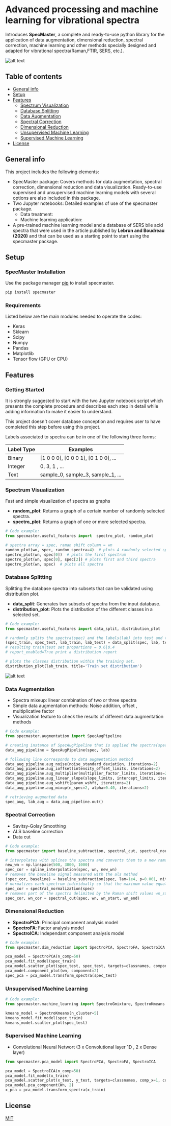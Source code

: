 # Advanced processing and machine learning for vibrational spectra
Introduces **SpecMaster**, a complete and ready-to-use python library for the application of data augmentation, dimensional reduction, spectral correction, machine learning and other methods specially designed and adapted for vibrational spectra(Raman,FTIR, SERS, etc.). 

![alt text](https://github.com/ALebrun-108/Advanced-processing-and-machine-learning-for-vibrational-spectra/blob/master/beta_single_alpha04.png?raw=true)

## Table of contents
* [General info](#general-info)
* [Setup](#Setup)
* [Features](#Features)
  * [Spectrum Visualization](#Spectrum-Visualization)
  * [Database Splitting](#Database-Splitting)
  * [Data Augmentation](#Data-Augmentation)
  * [Spectral Correction](#Spectral-Correction)
  * [Dimensional Reduction](#Dimensional-Reduction)
  * [Unsupervised Machine Learning](#Unsupervised-Machine-Learning)
  * [Supervised Machine Learning](#Supervised-Machine-Learning) 
* [License](#License)

## General info

This project includes the following elements: 
- SpecMaster package: Covers methods for data augmentation, spectral correction, dimensional reduction and data visualization. Ready-to-use supervised and unsupervised machine learning models with several options are also included in this package.
- Two Jupyter notebooks: Detailed examples of use of the specmaster package.
  - Data treatment: 
  - Machine learning application: 
- A pre-trained machine learning model and a database of SERS bile acid spectra that were used in the article published by **Lebrun and Boudreau (2020)** and that can be used as a starting point to start using the specmaster package.

## Setup

### SpecMaster Installation

Use the package manager [pip](https://pip.pypa.io/en/stable/) to install specmaster.

```bash
pip install specmaster
```

### Requirements
Listed below are the main modules needed to operate the codes: 

* Keras
* Sklearn
* Scipy
* Numpy
* Pandas
* Matplotlib
* Tensor flow (GPU or CPU)


## Features

### Getting Started 

It is strongly suggested to start with the two Jupyter notebook script which presents the complete procedure and describes each step in detail while adding information to make it easier to understand. 

This project doesn't cover database conception and requires user to have completed this step before using this project.

Labels associated to spectra can be in one of the following three forms:

| Label Type    | Examples                             |
| ------------- | ------------------------------------ |
| Binary        | [1 0 0 0], [0 0 0 1], [0 1 0 0], ... |
| Integer       | 0, 3, 1 , ...                        |
| Text          | sample_0, sample_3, sample_1, ...    |

### Spectrum Visualization

Fast and simple visualization of spectra as graphs 
- **random_plot**: Returns a graph of a certain number of randomly selected spectra.
- **spectro_plot**: Returns a graph of one or more selected spectra.

```python
# Code example:
from specmaster.useful_features import  spectro_plot, random_plot

# spectra array = spec, raman shift column = wn
random_plot(wn, spec, random_spectra=4)  # plots 4 randomly selected spectra
spectro_plot(wn, spec[0])  # plots the first spectrum
spectro_plot(wn, spec[0], spec[2]) # plots first and third spectra
spectro_plot(wn, spec)  # plots all spectra
```

### Database Splitting
Splitting the database spectra into subsets that can be validated using distribution plot.

- **data_split**: Generates two subsets of spectra from the input database.
- **distribution_plot**: Plots the distribution of the different classes in a selected set.

```python
# Code example:
from specmaster.useful_features import data_split, distribution_plot

# randomly splits the spectra(spec) and the labels(lab) into test and training subsets.
(spec_train, spec_test, lab_train, lab_test) = data_split(spec, lab, test_size=0.4, report_enabled=True)  
# resulting train|test set proportions = 0.6|0.4
# report_enabled=True print a distribution report 

# plots the classes distribution within the training set.
distribution_plot(lab_train, title='Train set distribution')
```
![alt text](https://github.com/ALebrun-108/Advanced-processing-and-machine-learning-for-vibrational-spectra/blob/master/distribution.png?raw=true)
### Data Augmentation
* Spectra mixeup: linear combination of two or three spectra 
* Simple data augmentation methods: Noise addition, offset , multiplicative factor
* Visualization feature to check the results of different data augmentation methods

```python
# Code example:
from specmaster.augmentation import SpecAugPipeline 

# creating instance of SpecAugPipeline that is applied the spectra(spec) and the labels(lab)
data_aug_pipeline = SpecAugPipeline(spec, lab)

# following line corresponds to data augmentation method 
data_aug_pipeline.aug_noise(noise_standard_deviation, iterations=2)
data_aug_pipeline.aug_ioffset(intensity_offset_limits, iterations=2)
data_aug_pipeline.aug_multiplier(multiplier_factor_limits, iterations=2)
data_aug_pipeline.aug_linear_slope(slope_limits, intercept_limits, iterations=2)
data_aug_pipeline.aug_wshift(param_wshft, iterations=2)
data_aug_pipeline.aug_mixup(n_spec=2, alpha=0.40, iterations=2)

# retrieving augmented data
spec_aug, lab_aug = data_aug_pipeline.out()
```

### Spectral Correction
* Savitsy-Golay Smoothing
* ALS baseline correction 
* Data cut 
```python
# Code example:
from specmaster import baseline_subtraction, spectral_cut, spectral_normalization, spline_interpolation

# interpolates with splines the spectra and converts them to a new raman shift range(new_wn)
new_wn = np.linspace(500, 3000, 1000)
spec_cor = spline_interpolation(spec, wn, new_wn)
# removes the baseline signal measured with the als method 
(spec_cor, baseline) = baseline_subtraction(spec, lam=1e4, p=0.001, niter=10)
# normalizes each spectrum individually so that the maximum value equals one and the minimum value zero 
spec_cor = spectral_normalization(spec)
# removes part of the spectra delimited by the Raman shift values wn_start and wn_end 
spec_cor, wn_cor = spectral_cut(spec, wn, wn_start, wn_end)
```

### Dimensional Reduction
- **SpectroPCA**: Principal component analysis model
- **SpectroFA**: Factor analysis model
- **SpectroICA**: Independant component analysis model

```python
# Code example:
from specmaster.dim_reduction import SpectroPCA, SpectroFA, SpectroICA

pca_model = SpectroPCA(n_comp=50)
pca_model.fit_model(spec_train)
pca_model.scatter_plot(spec_test, spec_test, targets=classnames, component_x=1, component_y=2)
pca_model.component_plot(wn, component=2)
spec_pca = pca_model.transform_spectra(spec_test)
```

### Unsupervised Machine Learning 
```python
# Code example:
from specmaster.machine_learning import SpectroGmixture, SpectroKmeans

kmeans_model = SpectroKmeans(n_cluster=5)
kmeans_model.fit_model(spec_train)
kmeans_model.scatter_plot(spec_test)
```

### Supervised Machine Learning 
* Convolutional Neural Networt (3 x Convolutional layer 1D , 2 x Dense layer) 
```python
from specmaster.pca_model import SpectroPCA, SpectroFA, SpectroICA

pca_model = SpectroICA(n_comp=50)
pca_model.fit_model(x_train)
pca_model.scatter_plot(x_test, y_test, targets=classnames, comp_x=1, comp_y=2)
pca_model.pca_component(Wn, 2)
x_pca = pca_model.transform_spectra(x_train)
```

## License
[MIT](https://choosealicense.com/licenses/mit/)
